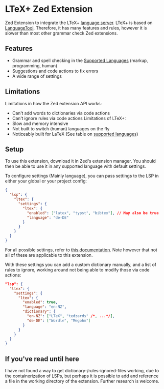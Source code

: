 # LTeX+ Zed Extension

Zed Extension to integrate the LTeX+ [language server](https://github.com/ltex-plus/ltex-ls-plus/).
LTeX+ is based on [LanguageTool](https://languagetool.org/).
Therefore, it has many features and rules, however it is slower than most other grammar check Zed extensions.

## Features

- Grammar and spell checking in the [Supported Languages](https://ltex-plus.github.io/ltex-plus/supported-languages.html) (markup, programming, human)
- Suggestions and code actions to fix errors
- A wide range of settings

## Limitations

Limitations in how the Zed extension API works:
- Can't add words to dictionaries via code actions
- Can't ignore rules via code actions
Limitations of LTeX+:
- Slow and memory intensive
- Not built to switch (human) languages on the fly
- Noticeably built for LaTeX (See table on [supported languages](https://ltex-plus.github.io/ltex-plus/supported-languages.html))

## Setup
To use this extension, download it in Zed's extension manager.
You should then be able to use it in any supported language with default settings.

To configure settings (Mainly language), you can pass settings to the LSP in either your global or your project config:
```json
{
  "lsp": {
    "ltex": {
      "settings": {
        "ltex": {
          "enabled": ["latex", "typst", "bibtex"], // May also be true to enable for all languages
          "language": "de-DE"
        }
      }
    }
  }
}
```

For all possible settings, refer to [this documentation](https://ltex-plus.github.io/ltex-plus/settings.html).
Note however that not all of these are applicable to this extension.

With these settings you can add a custom dictionary manually, and a list of rules to ignore, working around not being able to modify those via code actions:

```json
"lsp": {
  "ltex": {
    "settings": {
      "ltex": {
        "enabled": true,
        "language": "en-NZ",
        "dictionary": {
          "en-NZ": ["LTeX", "tedzards" /*, ...*/],
          "de-DE": ["Wordle", "Megohm"]
        }
      }
    }
  }
}
```


## If you've read until here
I have not found a way to get dictionary-/rules-ignored-files working, due to the containerization of LSPs, but perhaps it is possible to add and reference a file in the working directory of the extension.
Further research is welcome.
